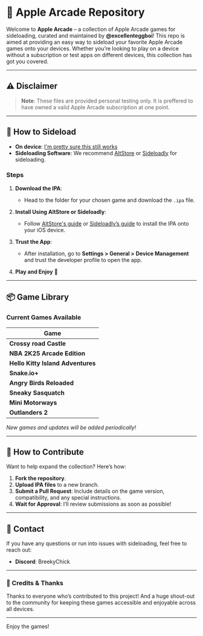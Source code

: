 # 🍏 Apple Arcade Repository

Welcome to **Apple Arcade** – a collection of Apple Arcade games for sideloading, curated and maintained by **@excellenteggboi**! This repo is aimed at providing an easy way to sideload your favorite Apple Arcade games onto your devices. Whether you’re looking to play on a device without a subscription or test apps on different devices, this collection has got you covered.

---

## ⚠️ Disclaimer
> **Note**: These files are provided personal testing only. It is preffered to have owned a valid Apple Arcade subscription at one point.
---

## 📲 How to Sideload

- **On device**: [I'm pretty sure this still works](https://routinehub.co/shortcut/17040/)
- **Sideloading Software**: We recommend [AltStore](https://altstore.io) or [Sideloadly](https://sideloadly.io) for sideloading.

### Steps
1. **Download the IPA**:
   - Head to the folder for your chosen game and download the `.ipa` file.
  
2. **Install Using AltStore or Sideloadly**:
   - Follow [AltStore's guide](https://altstore.io/) or [Sideloadly’s guide](https://sideloadly.io/) to install the IPA onto your iOS device.
  
3. **Trust the App**:
   - After installation, go to **Settings > General > Device Management** and trust the developer profile to open the app.

4. **Play and Enjoy** 🎉

---

## 📦 Game Library

### Current Games Available
| Game |
|------|
| **Crossy road Castle** | 
| **NBA 2K25 Arcade Edition** |
| **Hello Kitty Island Adventures** | 
| **Snake.io+** | 
| **Angry Birds Reloaded** | 
| **Sneaky Sasquatch** | 
| **Mini Motorways** | 
| **Outlanders 2** | 
*New games and updates will be added periodically!*

---

## 🚀 How to Contribute

Want to help expand the collection? Here’s how:
1. **Fork the repository**.
2. **Upload IPA files** to a new branch.
3. **Submit a Pull Request**: Include details on the game version, compatibility, and any special instructions.
4. **Wait for Approval**: I’ll review submissions as soon as possible!

---

## 📧 Contact

If you have any questions or run into issues with sideloading, feel free to reach out:
- **Discord**: BreekyChick

---

### 🙏 Credits & Thanks
Thanks to everyone who’s contributed to this project! And a huge shout-out to the community for keeping these games accessible and enjoyable across all devices.

---

Enjoy the games!
